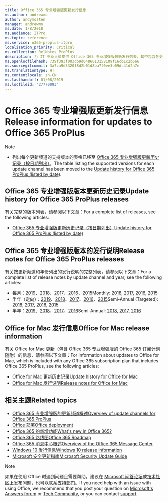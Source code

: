 ```yaml
---
title: Office 365 专业增强版更新发行信息
ms.author: andrewmo
author: andymosten
manager: andrewmo
ms.date: 1/8/2018
ms.audience: ITPro
ms.topic: reference
ms.service: o365-proplus-itpro
localization_priority: Critical
ms.collection: RelNotes_ProPlus
description: 为 IT 专业人员提供 Office 365 专业增强版最新发行列表，其中包含各更新频道和发行说明链接以及更新历史记录
ms.openlocfilehash: 739f393f003db9d0486013158109f16cb1c2b666
ms.sourcegitcommit: 3a7ca9d5320f8d2b01d8ba7f0ee3b09dc41d2a7e
ms.translationtype: HT
ms.contentlocale: zh-CN
ms.lasthandoff: 01/08/2019
ms.locfileid: "27770093"
---
```

# <a name="release-information-for-updates-to-office-365-proplus"></a><span data-ttu-id="7cd9b-103">Office 365 专业增强版更新发行信息</span><span class="sxs-lookup"><span data-stu-id="7cd9b-103">Release information for updates to Office 365 ProPlus</span></span>

> [!NOTE]
> - <span data-ttu-id="7cd9b-104">列出每个更新频道的支持版本的表格已移至 [Office 365 专业增强版更新历史记录（按日期列出）](update-history-office365-proplus-by-date.md)。</span><span class="sxs-lookup"><span data-stu-id="7cd9b-104">The table listing the supported versions for each update channel has been moved to the [Update history for Office 365 ProPlus (listed by date)](update-history-office365-proplus-by-date.md).</span></span>



## <a name="update-history-for-office-365-proplus-releases"></a><span data-ttu-id="7cd9b-105">Office 365 专业增强版版本更新历史记录</span><span class="sxs-lookup"><span data-stu-id="7cd9b-105">Update history for Office 365 ProPlus releases</span></span>

<span data-ttu-id="7cd9b-106">有关完整的版本列表，请参阅以下文章：</span><span class="sxs-lookup"><span data-stu-id="7cd9b-106">For a complete list of releases, see the following articles:</span></span>
 - [<span data-ttu-id="7cd9b-107">Office 365 专业增强版更新历史记录（按日期列出）</span><span class="sxs-lookup"><span data-stu-id="7cd9b-107">Update history for Office 365 ProPlus (listed by date)</span></span>](update-history-office365-proplus-by-date.md)

## <a name="release-notes-for-office-365-proplus-releases"></a><span data-ttu-id="7cd9b-108">Office 365 专业增强版版本的发行说明</span><span class="sxs-lookup"><span data-stu-id="7cd9b-108">Release notes for Office 365 ProPlus releases</span></span>

<span data-ttu-id="7cd9b-109">有关按更新频道和年份列出的发行说明的完整列表，请参阅以下文章：</span><span class="sxs-lookup"><span data-stu-id="7cd9b-109">For a complete list of release notes by update channel and year, see the following articles:</span></span>
 - <span data-ttu-id="7cd9b-110">每月：[2019](monthly-channel-2019.md)、[2018](monthly-channel-2018.md)、[2017](monthly-channel-2017.md)、[2016](monthly-channel-2016.md)、[2015](monthly-channel-2015.md)</span><span class="sxs-lookup"><span data-stu-id="7cd9b-110">Monthly: [2018](monthly-channel-2019.md), [2017](monthly-channel-2018.md), [2016](monthly-channel-2017.md), [2015](monthly-channel-2016.md)</span></span>
 - <span data-ttu-id="7cd9b-111">半年（定向）：[2019](semi-annual-channel-targeted-2019.md)、[2018](semi-annual-channel-targeted-2018.md)、[2017](semi-annual-channel-targeted-2017.md)、[2016](semi-annual-channel-targeted-2016.md)、[2015](semi-annual-channel-targeted-2015.md)</span><span class="sxs-lookup"><span data-stu-id="7cd9b-111">Semi-Annual (Targeted): [2018](semi-annual-channel-targeted-2019.md), [2017](semi-annual-channel-targeted-2018.md), [2016](semi-annual-channel-targeted-2017.md), [2015](semi-annual-channel-targeted-2016.md)</span></span>
 - <span data-ttu-id="7cd9b-112">半年：[2019](semi-annual-channel-2019.md)、[2018](semi-annual-channel-2018.md)、[2017](semi-annual-channel-2017.md)、[2016](semi-annual-channel-2016.md)</span><span class="sxs-lookup"><span data-stu-id="7cd9b-112">Semi-Annual: [2018](semi-annual-channel-2019.md), [2017](semi-annual-channel-2018.md), [2016](semi-annual-channel-2017.md)</span></span>

## <a name="office-for-mac-release-information"></a><span data-ttu-id="7cd9b-113">Office for Mac 发行信息</span><span class="sxs-lookup"><span data-stu-id="7cd9b-113">Office for Mac release information</span></span>

<span data-ttu-id="7cd9b-114">有关 Office for Mac 更新（包含 Office 365 专业增强版的 Office 365 订阅计划随附）的信息，请参阅以下文章：</span><span class="sxs-lookup"><span data-stu-id="7cd9b-114">For information about updates to Office for Mac, which is included with any Office 365 subscription plan that includes Office 365 ProPlus, see the following articles:</span></span>
 - [<span data-ttu-id="7cd9b-115">Office for Mac 更新历史记录</span><span class="sxs-lookup"><span data-stu-id="7cd9b-115">Update history for Office for Mac</span></span>](update-history-office-for-mac.md)
 - [<span data-ttu-id="7cd9b-116">Office for Mac 发行说明</span><span class="sxs-lookup"><span data-stu-id="7cd9b-116">Release notes for Office for Mac</span></span>](release-notes-office-for-mac.md)


## <a name="related-topics"></a><span data-ttu-id="7cd9b-117">相关主题</span><span class="sxs-lookup"><span data-stu-id="7cd9b-117">Related topics</span></span>

- [<span data-ttu-id="7cd9b-118">Office 365 专业增强版的更新频道概述</span><span class="sxs-lookup"><span data-stu-id="7cd9b-118">Overview of update channels for Office 365 ProPlus</span></span>](https://docs.microsoft.com/deployoffice/overview-of-update-channels-for-office-365-proplus)
- [<span data-ttu-id="7cd9b-119">Office 部署</span><span class="sxs-lookup"><span data-stu-id="7cd9b-119">Office deployment</span></span>](https://docs.microsoft.com/deployoffice/)
- [<span data-ttu-id="7cd9b-120">Office 365 的新增功能</span><span class="sxs-lookup"><span data-stu-id="7cd9b-120">What's new in Office 365?</span></span>](https://support.office.com/article/95c8d81d-08ba-42c1-914f-bca4603e1426)
- [<span data-ttu-id="7cd9b-121">Office 365 路线图</span><span class="sxs-lookup"><span data-stu-id="7cd9b-121">Office 365 Roadmap</span></span>](https://products.office.com/business/office-365-roadmap)
- [<span data-ttu-id="7cd9b-122">Office 365 消息中心概述</span><span class="sxs-lookup"><span data-stu-id="7cd9b-122">Overview of the Office 365 Message Center</span></span>](https://support.office.com/article/38fb3333-bfcc-4340-a37b-deda509c2093)
- [<span data-ttu-id="7cd9b-123">Windows 10 发行信息</span><span class="sxs-lookup"><span data-stu-id="7cd9b-123">Windows 10 release information</span></span>](https://www.microsoft.com/itpro/windows-10/release-information)
- [<span data-ttu-id="7cd9b-124">Microsoft 安全更新指南</span><span class="sxs-lookup"><span data-stu-id="7cd9b-124">Microsoft Security Update Guide</span></span>](https://portal.msrc.microsoft.com/)

> [!NOTE]
> <span data-ttu-id="7cd9b-125">如果在使用 Office 时遇到问题且需要帮助，建议在 [Microsoft 问答论坛](https://answers.microsoft.com/)或[技术社区](https://techcommunity.microsoft.com/)上发布问题，也可以联系[支持部门](https://support.microsoft.com/contactus)。</span><span class="sxs-lookup"><span data-stu-id="7cd9b-125">If you need help with an issue with using Office, we recommend that you post your question on [Microsoft's Answers forum](https://answers.microsoft.com/) or [Tech Community](https://techcommunity.microsoft.com/), or you can contact [support](https://support.microsoft.com/contactus).</span></span>
